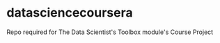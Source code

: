 datasciencecoursera
===================

Repo required for The Data Scientist's Toolbox module's Course Project 

